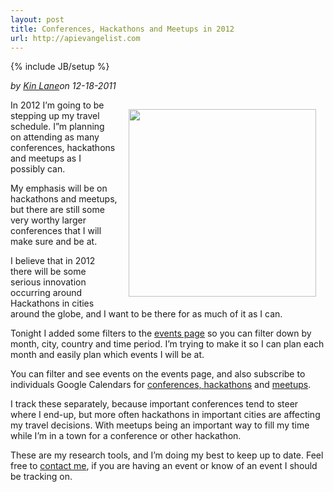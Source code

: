 ```yaml
---
layout: post
title: Conferences, Hackathons and Meetups in 2012
url: http://apievangelist.com
---
```

{% include JB/setup %}<p><i><span class="small">by</span> <a href="https://plus.google.com/106460238807821851374" rel="author">Kin Lane</a><span class="small">on</span> <span class="post-date">12-18-2011</span></i></p><p><a href="http://thinkspace.com/5-reasons-to-attend-a-hackathon/" target="_blank"><img style="padding: 15px;" src="http://kinlane-productions.s3.amazonaws.com/api-evangelist/tag-cloud-hackathon.png" alt="" width="300" align="right" /></a></p>
<p>In 2012 I&rsquo;m going to be stepping up my travel schedule.  I&rdquo;m planning on attending as many conferences, hackathons and meetups as I possibly can.</p>
<p>My emphasis will be on hackathons and meetups, but there are still some very worthy larger conferences that I will make sure and be at.</p>
<p>I believe that in 2012 there will be some serious innovation occurring around Hackathons in cities around the globe, and I want to be there for as much of it as I can.</p>
<p>Tonight I added some filters to the <a title="events page" href="http://www.apievangelist.com/events/">events page</a> so you can filter down by month, city, country	 and time period.  I&rsquo;m trying to make it so I can plan each month and easily plan which events I will be at.</p>
<p>You can filter and see events on the events page, and also subscribe to individuals Google Calendars for <a title="conference" href="http://www.apievangelist.com/events_conference_calendar.php">conferences, </a><a title="hackathons" href="http://www.apievangelist.com/events_hackathon_calendar.php">hackathons</a><span> and </span><a title="meetups" href="http://www.apievangelist.com/events_meetups_calendar.php">meetups</a>.</p>
<p>I track these separately, because important conferences tend to steer where I end-up, but more often hackathons in important cities are affecting my travel decisions.  With meetups being an important way to fill my time while I&rsquo;m in a town for a conference or other hackathon.</p>
<p>These are my research tools, and I&rsquo;m doing my best to keep up to date.  Feel free to <a title="Contact Me" href="http://www.apievangelist.com/contact.php">contact me</a>, if you are having an event or know of an event I should be tracking on.</p>
